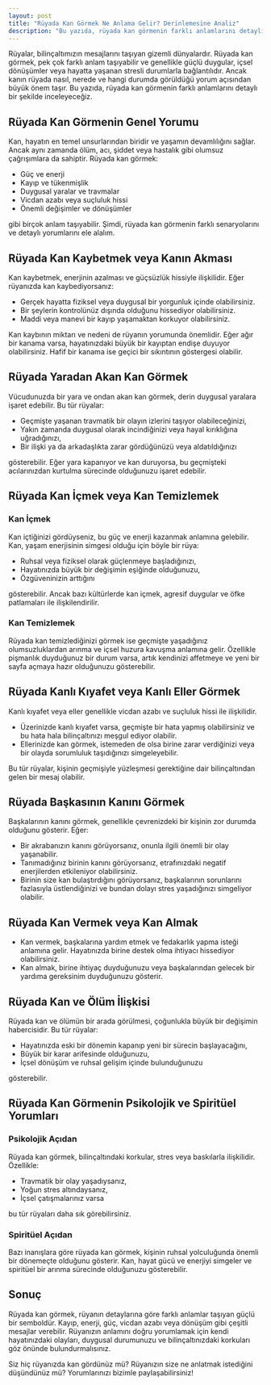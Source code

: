```yaml
---
layout: post
title: "Rüyada Kan Görmek Ne Anlama Gelir? Derinlemesine Analiz"
description: "Bu yazıda, rüyada kan görmenin farklı anlamlarını detaylı bir şekilde inceleyeceğiz."
---
```


Rüyalar, bilinçaltımızın mesajlarını taşıyan gizemli dünyalardır. Rüyada kan görmek, pek çok farklı anlam taşıyabilir ve genellikle güçlü duygular, içsel dönüşümler veya hayatta yaşanan stresli durumlarla bağlantılıdır. Ancak kanın rüyada nasıl, nerede ve hangi durumda görüldüğü yorum açısından büyük önem taşır. Bu yazıda, rüyada kan görmenin farklı anlamlarını detaylı bir şekilde inceleyeceğiz.

## Rüyada Kan Görmenin Genel Yorumu

Kan, hayatın en temel unsurlarından biridir ve yaşamın devamlılığını sağlar. Ancak aynı zamanda ölüm, acı, şiddet veya hastalık gibi olumsuz çağrışımlara da sahiptir. Rüyada kan görmek:

- Güç ve enerji
- Kayıp ve tükenmişlik
- Duygusal yaralar ve travmalar
- Vicdan azabı veya suçluluk hissi
- Önemli değişimler ve dönüşümler

gibi birçok anlam taşıyabilir. Şimdi, rüyada kan görmenin farklı senaryolarını ve detaylı yorumlarını ele alalım.

## Rüyada Kan Kaybetmek veya Kanın Akması

Kan kaybetmek, enerjinin azalması ve güçsüzlük hissiyle ilişkilidir. Eğer rüyanızda kan kaybediyorsanız:

- Gerçek hayatta fiziksel veya duygusal bir yorgunluk içinde olabilirsiniz.
- Bir şeylerin kontrolünüz dışında olduğunu hissediyor olabilirsiniz.
- Maddi veya manevi bir kayıp yaşamaktan korkuyor olabilirsiniz.

Kan kaybının miktarı ve nedeni de rüyanın yorumunda önemlidir. Eğer ağır bir kanama varsa, hayatınızdaki büyük bir kayıptan endişe duyuyor olabilirsiniz. Hafif bir kanama ise geçici bir sıkıntının göstergesi olabilir.

## Rüyada Yaradan Akan Kan Görmek

Vücudunuzda bir yara ve ondan akan kan görmek, derin duygusal yaralara işaret edebilir. Bu tür rüyalar:

- Geçmişte yaşanan travmatik bir olayın izlerini taşıyor olabileceğinizi,
- Yakın zamanda duygusal olarak incindiğinizi veya hayal kırıklığına uğradığınızı,
- Bir ilişki ya da arkadaşlıkta zarar gördüğünüzü veya aldatıldığınızı

gösterebilir. Eğer yara kapanıyor ve kan duruyorsa, bu geçmişteki acılarınızdan kurtulma sürecinde olduğunuzu işaret edebilir.

## Rüyada Kan İçmek veya Kan Temizlemek

### Kan İçmek

Kan içtiğinizi gördüyseniz, bu güç ve enerji kazanmak anlamına gelebilir. Kan, yaşam enerjisinin simgesi olduğu için böyle bir rüya:

- Ruhsal veya fiziksel olarak güçlenmeye başladığınızı,
- Hayatınızda büyük bir değişimin eşiğinde olduğunuzu,
- Özgüveninizin arttığını

gösterebilir. Ancak bazı kültürlerde kan içmek, agresif duygular ve öfke patlamaları ile ilişkilendirilir.

### Kan Temizlemek

Rüyada kan temizlediğinizi görmek ise geçmişte yaşadığınız olumsuzluklardan arınma ve içsel huzura kavuşma anlamına gelir. Özellikle pişmanlık duyduğunuz bir durum varsa, artık kendinizi affetmeye ve yeni bir sayfa açmaya hazır olduğunuzu gösterebilir.

## Rüyada Kanlı Kıyafet veya Kanlı Eller Görmek

Kanlı kıyafet veya eller genellikle vicdan azabı ve suçluluk hissi ile ilişkilidir.

- Üzerinizde kanlı kıyafet varsa, geçmişte bir hata yapmış olabilirsiniz ve bu hata hala bilinçaltınızı meşgul ediyor olabilir.
- Ellerinizde kan görmek, istemeden de olsa birine zarar verdiğinizi veya bir olayda sorumluluk taşıdığınızı simgeleyebilir.

Bu tür rüyalar, kişinin geçmişiyle yüzleşmesi gerektiğine dair bilinçaltından gelen bir mesaj olabilir.

## Rüyada Başkasının Kanını Görmek

Başkalarının kanını görmek, genellikle çevrenizdeki bir kişinin zor durumda olduğunu gösterir. Eğer:

- Bir akrabanızın kanını görüyorsanız, onunla ilgili önemli bir olay yaşanabilir.
- Tanımadığınız birinin kanını görüyorsanız, etrafınızdaki negatif enerjilerden etkileniyor olabilirsiniz.
- Birinin size kan bulaştırdığını görüyorsanız, başkalarının sorunlarını fazlasıyla üstlendiğinizi ve bundan dolayı stres yaşadığınızı simgeliyor olabilir.

## Rüyada Kan Vermek veya Kan Almak

- Kan vermek, başkalarına yardım etmek ve fedakarlık yapma isteği anlamına gelir. Hayatınızda birine destek olma ihtiyacı hissediyor olabilirsiniz.
- Kan almak, birine ihtiyaç duyduğunuzu veya başkalarından gelecek bir yardıma gereksinim duyduğunuzu gösterir.

## Rüyada Kan ve Ölüm İlişkisi

Rüyada kan ve ölümün bir arada görülmesi, çoğunlukla büyük bir değişimin habercisidir. Bu tür rüyalar:

- Hayatınızda eski bir dönemin kapanıp yeni bir sürecin başlayacağını,
- Büyük bir karar arifesinde olduğunuzu,
- İçsel dönüşüm ve ruhsal gelişim içinde bulunduğunuzu

gösterebilir.

## Rüyada Kan Görmenin Psikolojik ve Spiritüel Yorumları

### Psikolojik Açıdan

Rüyada kan görmek, bilinçaltındaki korkular, stres veya baskılarla ilişkilidir. Özellikle:

- Travmatik bir olay yaşadıysanız,
- Yoğun stres altındaysanız,
- İçsel çatışmalarınız varsa

bu tür rüyaları daha sık görebilirsiniz.

### Spiritüel Açıdan

Bazı inanışlara göre rüyada kan görmek, kişinin ruhsal yolculuğunda önemli bir dönemeçte olduğunu gösterir. Kan, hayat gücü ve enerjiyi simgeler ve spiritüel bir arınma sürecinde olduğunuzu gösterebilir.

## Sonuç

Rüyada kan görmek, rüyanın detaylarına göre farklı anlamlar taşıyan güçlü bir semboldür. Kayıp, enerji, güç, vicdan azabı veya dönüşüm gibi çeşitli mesajlar verebilir. Rüyanızın anlamını doğru yorumlamak için kendi hayatınızdaki olayları, duygusal durumunuzu ve bilinçaltınızdaki korkuları göz önünde bulundurmalısınız.

Siz hiç rüyanızda kan gördünüz mü? Rüyanızın size ne anlatmak istediğini düşündünüz mü? Yorumlarınızı bizimle paylaşabilirsiniz!
